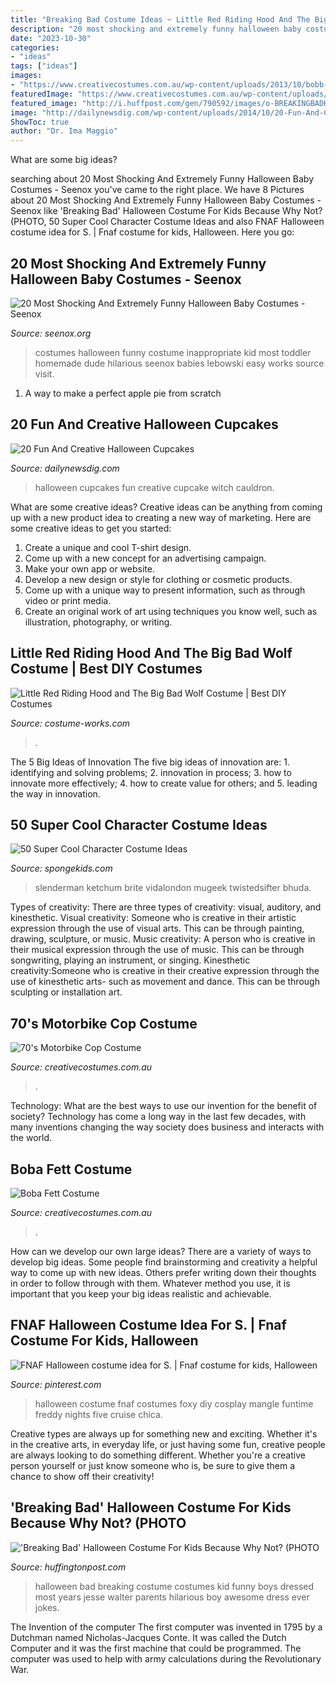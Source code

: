 ```yaml
---
title: "Breaking Bad Costume Ideas ~ Little Red Riding Hood And The Big Bad Wolf Costume"
description: "20 most shocking and extremely funny halloween baby costumes"
date: "2023-10-30"
categories:
- "ideas"
tags: ["ideas"]
images:
- "https://www.creativecostumes.com.au/wp-content/uploads/2013/10/bobb-fett-711x1024.jpg"
featuredImage: "https://www.creativecostumes.com.au/wp-content/uploads/2013/10/bobb-fett-711x1024.jpg"
featured_image: "http://i.huffpost.com/gen/790592/images/o-BREAKINGBADHALLOWEENCOSTUME-facebook.jpg"
image: "http://dailynewsdig.com/wp-content/uploads/2014/10/20-Fun-And-Creative-Halloween-Cupcakes-15.jpg"
ShowToc: true
author: "Dr. Ima Maggio"
---
```



What are some big ideas?
 

	

		
searching about 20 Most Shocking And Extremely Funny Halloween Baby Costumes - Seenox you've came to the right place. We have 8 Pictures about 20 Most Shocking And Extremely Funny Halloween Baby Costumes - Seenox like &#039;Breaking Bad&#039; Halloween Costume For Kids Because Why Not? (PHOTO, 50 Super Cool Character Costume Ideas and also FNAF Halloween costume idea for S. | Fnaf costume for kids, Halloween. Here you go:
		
    
## 20 Most Shocking And Extremely Funny Halloween Baby Costumes - Seenox

<img loading=lazy src="http://www.seenox.org/wp-content/uploads/2015/02/Funny-Kid-Costume-13.jpg" onerror="this.onerror=null;this.src='https://tse1.mm.bing.net/th?id=OIP.t7IDxPw-dsOeRyCmRS8RDAHaMP&amp;pid=15.1';" alt="20 Most Shocking And Extremely Funny Halloween Baby Costumes - Seenox">

_Source: seenox.org_

>costumes halloween funny costume inappropriate kid most toddler homemade dude hilarious seenox babies lebowski easy works source visit. 

	

1. A way to make a perfect apple pie from scratch 

    
## 20 Fun And Creative Halloween Cupcakes

<img loading=lazy src="http://dailynewsdig.com/wp-content/uploads/2014/10/20-Fun-And-Creative-Halloween-Cupcakes-15.jpg" onerror="this.onerror=null;this.src='https://tse1.mm.bing.net/th?id=OIP.lKjLotdYrYrmg5mbYztC-AHaLH&amp;pid=15.1';" alt="20 Fun And Creative Halloween Cupcakes">

_Source: dailynewsdig.com_

>halloween cupcakes fun creative cupcake witch cauldron. 

	

What are some creative ideas?
Creative ideas can be anything from coming up with a new product idea to creating a new way of marketing. Here are some creative ideas to get you started: 
1. Create a unique and cool T-shirt design.
2. Come up with a new concept for an advertising campaign.
3. Make your own app or website.
4. Develop a new design or style for clothing or cosmetic products. 
5. Come up with a unique way to present information, such as through video or print media. 
6. Create an original work of art using techniques you know well, such as illustration, photography, or writing.

    
## Little Red Riding Hood And The Big Bad Wolf Costume | Best DIY Costumes

<img loading=lazy src="https://photos.costume-works.com/full/little_red_riding_hood_and_the_big_bad_wolf50.jpg" onerror="this.onerror=null;this.src='https://tse1.mm.bing.net/th?id=OIP.iwZSBkqQ_dhtO9BGA7a5QgHaJ3&amp;pid=15.1';" alt="Little Red Riding Hood and The Big Bad Wolf Costume | Best DIY Costumes">

_Source: costume-works.com_

>. 

	

The 5 Big Ideas of Innovation
The five big ideas of innovation are: 1. identifying and solving problems; 2. innovation in process; 3. how to innovate more effectively; 4. how to create value for others; and 5. leading the way in innovation.

    
## 50 Super Cool Character Costume Ideas

<img loading=lazy src="https://spongekids.com/wp-content/uploads/2014/10/super-cool-costume-ideas/36-slenderman-costume.jpg" onerror="this.onerror=null;this.src='https://tse3.mm.bing.net/th?id=OIP.s4IXIGjObFoAqzG8gelpBAHaLG&amp;pid=15.1';" alt="50 Super Cool Character Costume Ideas">

_Source: spongekids.com_

>slenderman ketchum brite vidalondon mugeek twistedsifter bhuda. 

	

Types of creativity: There are three types of creativity: visual, auditory, and kinesthetic.
Visual creativity: Someone who is creative in their artistic expression through the use of visual arts. This can be through painting, drawing, sculpture, or music. Music creativity: A person who is creative in their musical expression through the use of music. This can be through songwriting, playing an instrument, or singing. Kinesthetic creativity:Someone who is creative in their creative expression through the use of kinesthetic arts- such as movement and dance. This can be through sculpting or installation art.

    
## 70&#039;s Motorbike Cop Costume

<img loading=lazy src="https://www.creativecostumes.com.au/wp-content/uploads/2015/08/BCP_8568-768x1024.jpg" onerror="this.onerror=null;this.src='https://tse4.mm.bing.net/th?id=OIP.wtxwvq9HcFWrvATa2BnHEQHaJ4&amp;pid=15.1';" alt="70&#039;s Motorbike Cop Costume">

_Source: creativecostumes.com.au_

>. 

	

Technology: What are the best ways to use our invention for the benefit of society?
Technology has come a long way in the last few decades, with many inventions changing the way society does business and interacts with the world.

    
## Boba Fett Costume

<img loading=lazy src="https://www.creativecostumes.com.au/wp-content/uploads/2013/10/bobb-fett-711x1024.jpg" onerror="this.onerror=null;this.src='https://tse4.mm.bing.net/th?id=OIP._81sNN1hGht_Nwc-kLVw1gHaKq&amp;pid=15.1';" alt="Boba Fett Costume">

_Source: creativecostumes.com.au_

>. 

	

How can we develop our own large ideas?
There are a variety of ways to develop big ideas. Some people find brainstorming and creativity a helpful way to come up with new ideas. Others prefer writing down their thoughts in order to follow through with them. Whatever method you use, it is important that you keep your big ideas realistic and achievable.

    
## FNAF Halloween Costume Idea For S. | Fnaf Costume For Kids, Halloween

<img loading=lazy src="https://i.pinimg.com/736x/d0/55/11/d0551194327bef05d6df6644715cb43d--halloween-ideas-swing.jpg" onerror="this.onerror=null;this.src='https://tse3.mm.bing.net/th?id=OIP.XrN5vVsr6KxH_zN8EPmIcwHaNK&amp;pid=15.1';" alt="FNAF Halloween costume idea for S. | Fnaf costume for kids, Halloween">

_Source: pinterest.com_

>halloween costume fnaf costumes foxy diy cosplay mangle funtime freddy nights five cruise chica. 

	

Creative types are always up for something new and exciting. Whether it's in the creative arts, in everyday life, or just having some fun, creative people are always looking to do something different. Whether you're a creative person yourself or just know someone who is, be sure to give them a chance to show off their creativity!

    
## &#039;Breaking Bad&#039; Halloween Costume For Kids Because Why Not? (PHOTO

<img loading=lazy src="http://i.huffpost.com/gen/790592/images/o-BREAKINGBADHALLOWEENCOSTUME-facebook.jpg" onerror="this.onerror=null;this.src='https://tse2.mm.bing.net/th?id=OIP.sMWx6KnqYmC8eCDnVcZyowHaJ6&amp;pid=15.1';" alt="&#039;Breaking Bad&#039; Halloween Costume For Kids Because Why Not? (PHOTO">

_Source: huffingtonpost.com_

>halloween bad breaking costume costumes kid funny boys dressed most years jesse walter parents hilarious boy awesome dress ever jokes. 

	

The Invention of the computer
The first computer was invented in 1795 by a Dutchman named Nicholas-Jacques Conte. It was called the Dutch Computer and it was the first machine that could be programmed. The computer was used to help with army calculations during the Revolutionary War.

